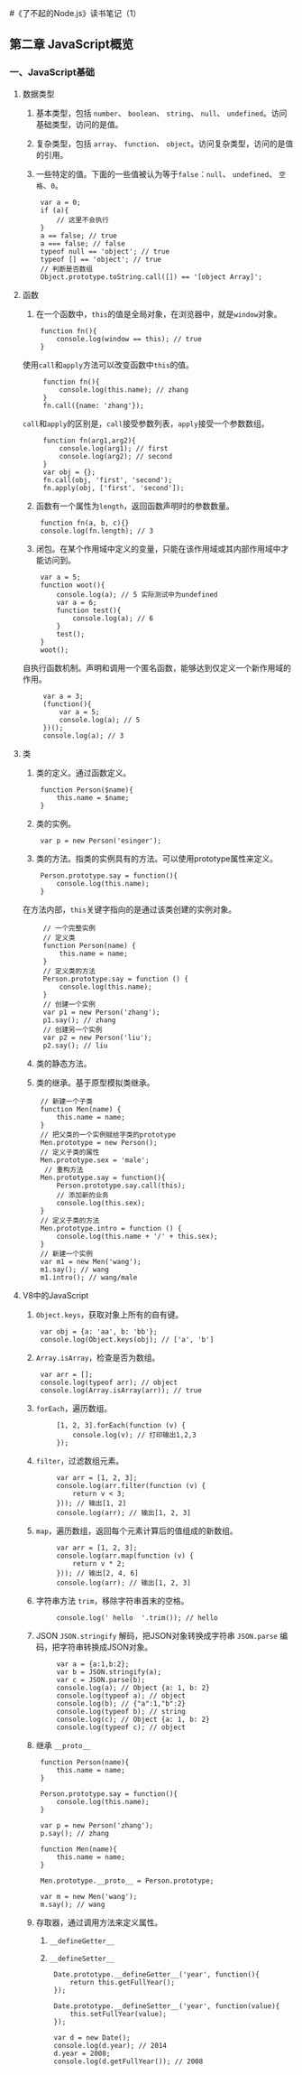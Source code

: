#《了不起的Node.js》读书笔记（1）

## 第二章 JavaScript概览
### 一、JavaScript基础
1. 数据类型
    1. 基本类型，包括 `number`、 `boolean`、 `string`、 `null`、 `undefined`。访问基础类型，访问的是值。
    2. 复杂类型，包括 `array`、 `function`、 `object`。访问复杂类型，访问的是值的引用。
    3. 一些特定的值。下面的一些值被认为等于`false`：`null`、 `undefined`、 `空格`、`0`。
            
            var a = 0;
            if (a){
                // 这里不会执行
            }
            a == false; // true
            a === false; // false
            typeof null == 'object'; // true
            typeof [] == 'object'; // true
            // 判断是否数组
            Object.prototype.toString.call([]) == '[object Array]';

2. 函数
    1. 在一个函数中，`this`的值是全局对象，在浏览器中，就是`window`对象。

            function fn(){
                console.log(window == this); // true
            }
    使用`call`和`apply`方法可以改变函数中`this`的值。

            function fn(){
                console.log(this.name); // zhang
            }
            fn.call({name: 'zhang'});
    `call`和`apply`的区别是，`call`接受参数列表，`apply`接受一个参数数组。

            function fn(arg1,arg2){
                console.log(arg1); // first
                console.log(arg2); // second
            }
            var obj = {};
            fn.call(obj, 'first', 'second');
            fn.apply(obj, ['first', 'second']);
    2. 函数有一个属性为`length`，返回函数声明时的参数数量。

            function fn(a, b, c){}
            console.log(fn.length); // 3
    3. 闭包。在某个作用域中定义的变量，只能在该作用域或其内部作用域中才能访问到。

            var a = 5;
            function woot(){
                console.log(a); // 5 实际测试中为undefined
                var a = 6;
                function test(){
                    console.log(a); // 6
                }
                test();
            }
            woot();

    自执行函数机制。声明和调用一个匿名函数，能够达到仅定义一个新作用域的作用。

            var a = 3;
            (function(){
                var a = 5;
                console.log(a); // 5
            })();
            console.log(a); // 3

3. 类
    1. 类的定义。通过函数定义。

            function Person($name){
                this.name = $name;
            }
    2. 类的实例。

            var p = new Person('esinger');
    3. 类的方法。指类的实例具有的方法。可以使用prototype属性来定义。

            Person.prototype.say = function(){
                console.log(this.name);
            }
    在方法内部，`this`关键字指向的是通过该类创建的实例对象。

            // 一个完整实例
            // 定义类
            function Person(name) {
                this.name = name;
            }
            // 定义类的方法
            Person.prototype.say = function () {
                console.log(this.name);
            }
            // 创建一个实例
            var p1 = new Person('zhang');
            p1.say(); // zhang
            // 创建另一个实例
            var p2 = new Person('liu');
            p2.say(); // liu

    4. 类的静态方法。
    5. 类的继承。基于原型模拟类继承。

            // 新建一个子类
            function Men(name) {
                this.name = name;
            }
            // 把父类的一个实例赋给字类的prototype
            Men.prototype = new Person();
            // 定义子类的属性
            Men.prototype.sex = 'male';
             // 重构方法
            Men.prototype.say = function(){
                Person.prototype.say.call(this);
                // 添加新的业务
                console.log(this.sex);
            }
            // 定义子类的方法
            Men.prototype.intro = function () {
                console.log(this.name + '/' + this.sex);
            }
            // 新建一个实例
            var m1 = new Men('wang');
            m1.say(); // wang
            m1.intro(); // wang/male

4. V8中的JavaScript
    1. `Object.keys`，获取对象上所有的自有键。

            var obj = {a: 'aa', b: 'bb'};
            console.log(Object.keys(obj); // ['a', 'b']
    2. `Array.isArray`，检查是否为数组。

            var arr = [];
            console.log(typeof arr); // object
            console.log(Array.isArray(arr)); // true
    3. `forEach`，遍历数组。

                [1, 2, 3].forEach(function (v) {
                    console.log(v); // 打印输出1,2,3
                });

    4. `filter`，过滤数组元素。

                var arr = [1, 2, 3];
                console.log(arr.filter(function (v) {
                    return v < 3;
                })); // 输出[1, 2]
                console.log(arr); // 输出[1, 2, 3]
    5. `map`，遍历数组，返回每个元素计算后的值组成的新数组。

                var arr = [1, 2, 3];
                console.log(arr.map(function (v) {
                    return v * 2;
                })); // 输出[2, 4, 6]
                console.log(arr); // 输出[1, 2, 3]
    6. 字符串方法 `trim`，移除字符串首末的空格。

                console.log(' hello  '.trim()); // hello
    5. JSON `JSON.stringify` 解码，把JSON对象转换成字符串 `JSON.parse` 编码，把字符串转换成JSON对象。

                var a = {a:1,b:2};
                var b = JSON.stringify(a);
                var c = JSON.parse(b);
                console.log(a); // Object {a: 1, b: 2}
                console.log(typeof a); // object
                console.log(b); // {"a":1,"b":2}
                console.log(typeof b); // string
                console.log(c); // Object {a: 1, b: 2}
                console.log(typeof c); // object
    6. 继承 `__proto__`

            function Person(name){
                this.name = name;
            }
        
            Person.prototype.say = function(){
                console.log(this.name);
            }
        
            var p = new Person('zhang');
            p.say(); // zhang
        
            function Men(name){
                this.name = name;
            }
        
            Men.prototype.__proto__ = Person.prototype;
        
            var m = new Men('wang');
            m.say(); // wang
    7. 存取器，通过调用方法来定义属性。
        1. `__defineGetter__`
        2. `__defineSetter__`

                Date.prototype.__defineGetter__('year', function(){
                    return this.getFullYear();
                });
            
                Date.prototype.__defineSetter__('year', function(value){
                    this.setFullYear(value);
                });
            
                var d = new Date();
                console.log(d.year); // 2014
                d.year = 2008;
                console.log(d.getFullYear()); // 2008
